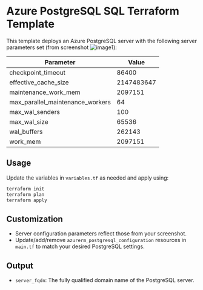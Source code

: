 # Azure PostgreSQL SQL Terraform Template

This template deploys an Azure PostgreSQL server with the following server parameters set (from screenshot ![image1](image1)):

| Parameter                       | Value      |
|----------------------------------|------------|
| checkpoint_timeout               | 86400      |
| effective_cache_size             | 2147483647 |
| maintenance_work_mem             | 2097151    |
| max_parallel_maintenance_workers | 64         |
| max_wal_senders                  | 100        |
| max_wal_size                     | 65536      |
| wal_buffers                      | 262143     |
| work_mem                         | 2097151    |

## Usage

Update the variables in `variables.tf` as needed and apply using:

```bash
terraform init
terraform plan
terraform apply
```

## Customization

- Server configuration parameters reflect those from your screenshot.
- Update/add/remove `azurerm_postgresql_configuration` resources in `main.tf` to match your desired PostgreSQL settings.

## Output

- `server_fqdn`: The fully qualified domain name of the PostgreSQL server.